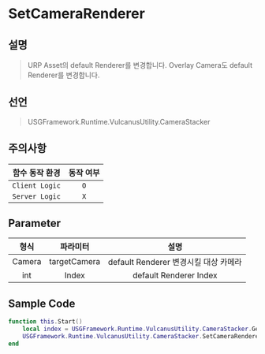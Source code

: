# SetCameraRenderer

## 설명
> URP Asset의 default Renderer를 변경합니다.
> Overlay Camera도 default Renderer를 변경합니다. 

## 선언
> USGFramework.Runtime.VulcanusUtility.CameraStacker

## 주의사항
|    **함수 동작 환경**    | **동작 여부** |
|:------------------:|:---------:|
| ```Client Logic``` |  ```O```  |
| ```Server Logic``` |  ```X```  |

## Parameter
| **형식** |   **파라미터**   |            **설명**            |
|:------:|:------------:|:----------------------------:|
| Camera | targetCamera | default Renderer 변경시킬 대상 카메라 |
|  int   |    Index     |    default Renderer Index    |

## Sample Code
```lua
function this.Start()
    local index = USGFramework.Runtime.VulcanusUtility.CameraStacker.GetDefaultRendererIndex()
    USGFramework.Runtime.VulcanusUtility.CameraStacker.SetCameraRenderer(camera, index)
end
```